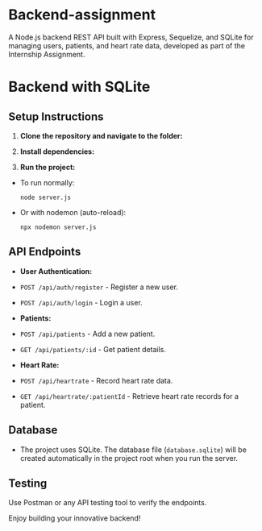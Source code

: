 # Backend-assignment
A Node.js backend REST API built with Express, Sequelize, and SQLite for managing users, patients, and heart rate data, developed as part of the  Internship Assignment.
#  Backend with SQLite

## Setup Instructions

1. **Clone the repository and navigate to the folder:**

2. **Install dependencies:**

3. **Run the project:**
- To run normally:
  ```
  node server.js
  ```
- Or with nodemon (auto-reload):
  ```
  npx nodemon server.js
  ```

## API Endpoints

- **User Authentication:**
- `POST /api/auth/register` - Register a new user.
- `POST /api/auth/login` - Login a user.

- **Patients:**
- `POST /api/patients` - Add a new patient.
- `GET /api/patients/:id` - Get patient details.

- **Heart Rate:**
- `POST /api/heartrate` - Record heart rate data.
- `GET /api/heartrate/:patientId` - Retrieve heart rate records for a patient.

## Database

- The project uses SQLite. The database file (`database.sqlite`) will be created automatically in the project root when you run the server.

## Testing

Use Postman or any API testing tool to verify the endpoints.

Enjoy building your innovative backend!
